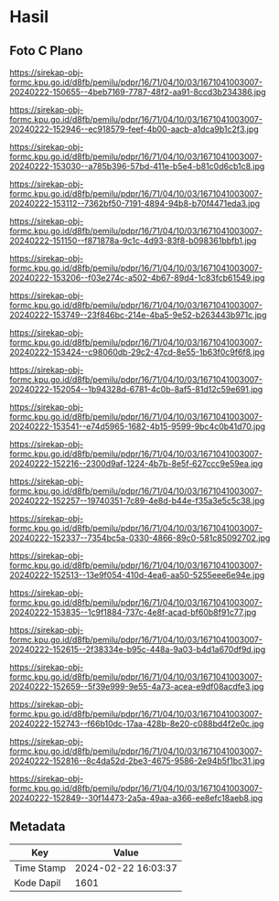 # Hasil

## Foto C Plano

https://sirekap-obj-formc.kpu.go.id/d8fb/pemilu/pdpr/16/71/04/10/03/1671041003007-20240222-150655--4beb7169-7787-48f2-aa91-8ccd3b234386.jpg

https://sirekap-obj-formc.kpu.go.id/d8fb/pemilu/pdpr/16/71/04/10/03/1671041003007-20240222-152946--ec918579-feef-4b00-aacb-a1dca9b1c2f3.jpg

https://sirekap-obj-formc.kpu.go.id/d8fb/pemilu/pdpr/16/71/04/10/03/1671041003007-20240222-153030--a785b396-57bd-411e-b5e4-b81c0d6cb1c8.jpg

https://sirekap-obj-formc.kpu.go.id/d8fb/pemilu/pdpr/16/71/04/10/03/1671041003007-20240222-153112--7362bf50-7191-4894-94b8-b70f4471eda3.jpg

https://sirekap-obj-formc.kpu.go.id/d8fb/pemilu/pdpr/16/71/04/10/03/1671041003007-20240222-151150--f871878a-9c1c-4d93-83f8-b098361bbfb1.jpg

https://sirekap-obj-formc.kpu.go.id/d8fb/pemilu/pdpr/16/71/04/10/03/1671041003007-20240222-153206--f03e274c-a502-4b67-89d4-1c83fcb61549.jpg

https://sirekap-obj-formc.kpu.go.id/d8fb/pemilu/pdpr/16/71/04/10/03/1671041003007-20240222-153749--23f846bc-214e-4ba5-9e52-b263443b971c.jpg

https://sirekap-obj-formc.kpu.go.id/d8fb/pemilu/pdpr/16/71/04/10/03/1671041003007-20240222-153424--c98060db-29c2-47cd-8e55-1b63f0c9f6f8.jpg

https://sirekap-obj-formc.kpu.go.id/d8fb/pemilu/pdpr/16/71/04/10/03/1671041003007-20240222-152054--1b94328d-6781-4c0b-8af5-81d12c59e691.jpg

https://sirekap-obj-formc.kpu.go.id/d8fb/pemilu/pdpr/16/71/04/10/03/1671041003007-20240222-153541--e74d5965-1682-4b15-9599-9bc4c0b41d70.jpg

https://sirekap-obj-formc.kpu.go.id/d8fb/pemilu/pdpr/16/71/04/10/03/1671041003007-20240222-152216--2300d9af-1224-4b7b-8e5f-627ccc9e59ea.jpg

https://sirekap-obj-formc.kpu.go.id/d8fb/pemilu/pdpr/16/71/04/10/03/1671041003007-20240222-152257--19740351-7c89-4e8d-b44e-f35a3e5c5c38.jpg

https://sirekap-obj-formc.kpu.go.id/d8fb/pemilu/pdpr/16/71/04/10/03/1671041003007-20240222-152337--7354bc5a-0330-4866-89c0-581c85092702.jpg

https://sirekap-obj-formc.kpu.go.id/d8fb/pemilu/pdpr/16/71/04/10/03/1671041003007-20240222-152513--13e9f054-410d-4ea6-aa50-5255eee6e94e.jpg

https://sirekap-obj-formc.kpu.go.id/d8fb/pemilu/pdpr/16/71/04/10/03/1671041003007-20240222-153835--1c9f1884-737c-4e8f-acad-bf60b8f91c77.jpg

https://sirekap-obj-formc.kpu.go.id/d8fb/pemilu/pdpr/16/71/04/10/03/1671041003007-20240222-152615--2f38334e-b95c-448a-9a03-b4d1a670df9d.jpg

https://sirekap-obj-formc.kpu.go.id/d8fb/pemilu/pdpr/16/71/04/10/03/1671041003007-20240222-152659--5f39e999-9e55-4a73-acea-e9df08acdfe3.jpg

https://sirekap-obj-formc.kpu.go.id/d8fb/pemilu/pdpr/16/71/04/10/03/1671041003007-20240222-152743--f66b10dc-17aa-428b-8e20-c088bd4f2e0c.jpg

https://sirekap-obj-formc.kpu.go.id/d8fb/pemilu/pdpr/16/71/04/10/03/1671041003007-20240222-152816--8c4da52d-2be3-4675-9586-2e94b5f1bc31.jpg

https://sirekap-obj-formc.kpu.go.id/d8fb/pemilu/pdpr/16/71/04/10/03/1671041003007-20240222-152849--30f14473-2a5a-49aa-a366-ee8efc18aeb8.jpg


## Metadata

| Key        | Value               |
| ---------- | ------------------- |
| Time Stamp | 2024-02-22 16:03:37 |
| Kode Dapil | 1601                |



